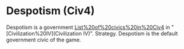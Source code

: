 # Despotism (Civ4)

Despotism is a government [List%20of%20civics%20in%20Civ4](civic) in "[Civilization%20IV](Civilization IV)".
Strategy.
Despotism is the default government civic of the game.